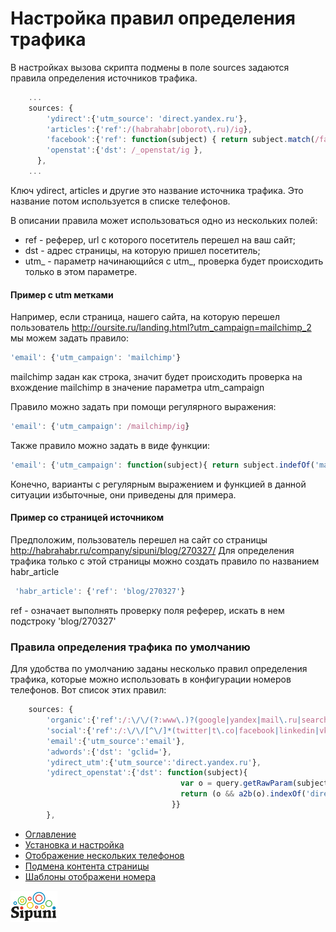 # Настройка правил определения трафика
В настройках вызова скрипта подмены в поле sources задаются правила определения источников трафика. 
```javascript
    ...
    sources: {
        'ydirect':{'utm_source': 'direct.yandex.ru'},
        'articles':{'ref':/(habrahabr|oborot\.ru)/ig},
        'facebook':{'ref': function(subject) { return subject.match(/facebook/ig); }},
        'openstat':{'dst': /_openstat/ig },
      },
    ...  
```      
Ключ ydirect, articles и другие это название источника трафика. Это название потом используется в списке телефонов.

В описании правила может использоваться одно из нескольких полей: 
  * ref - реферер, url с которого посетитель перешел на ваш сайт;
  * dst - адрес страницы, на которую пришел посетитель;
  * utm_ - параметр начинающийся с utm_, проверка будет происходить только в этом параметре.

#### Пример с utm метками
Например, если страница, нашего сайта, на которую перешел пользователь http://oursite.ru/landing.html?utm_campaign=mailchimp_2 мы можем задать правило:
```javascript
'email': {'utm_campaign': 'mailchimp'}
```
mailchimp задан как строка, значит будет происходить проверка на вхождение mailchimp в значение параметра utm_campaign

Правило можно задать при помощи регулярного выражения:
```javascript
'email': {'utm_campaign': /mailchimp/ig}
```

Также правило можно задать в виде функции:
```javascript
'email': {'utm_campaign': function(subject){ return subject.indefOf('mailchimp')>-1 };}
```

Конечно, варианты с регулярным выражением и функцией в данной ситуации избыточные, они приведены для примера.

#### Пример со страницей источником
Предположим, пользователь перешел на сайт со страницы http://habrahabr.ru/company/sipuni/blog/270327/
Для определения трафика только с этой страницы можно создать правило по названием habr_article
```javascript
 'habr_article': {'ref': 'blog/270327'}
```
ref - означает выполнять проверку поля реферер, искать в нем подстроку 'blog/270327'

### Правила определения трафика по умолчанию
Для удобства по умолчанию заданы несколько правил определения трафика, которые можно использовать в конфигурации номеров телефонов. Вот список этих правил:
```javascript
    sources: {
        'organic':{'ref':/:\/\/(?:www\.)?(google|yandex|mail\.ru|search\.tut\.by|rambler|bing|yahoo)(?:\.(\w+))?/ig},
        'social':{'ref':/:\/\/[^\/]*(twitter|t\.co|facebook|linkedin|vk\.com|odnoklassniki)/ig},
        'email':{'utm_source':'email'},
        'adwords':{'dst': 'gclid='},
        'ydirect_utm':{'utm_source':'direct.yandex.ru'},
        'ydirect_openstat':{'dst': function(subject){
                                      var o = query.getRawParam(subject, '_openstat');
                                      return (o && a2b(o).indexOf('direct.yandex.ru')>-1);
                                    }}
        },
```

 * [Оглавление](index.md)
 * [Установка и настройка](install.md)
 * [Отображение нескольких телефонов](many-numbers.md)
 * [Подмена контента страницы](subst-content.md)
 * [Шаблоны отображени номера](patterns.md)


[![](img/sipuni_logo.png)](http://calltracking.sipuni.com)
